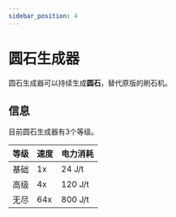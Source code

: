 ```yaml
---
sidebar_position: 4
---
```


# 圆石生成器

圆石生成器可以持续生成**圆石**，替代原版的刷石机。

## 信息

目前圆石生成器有3个等级。

| 等级 | 速度 | 电力消耗 |
| ---- | --- | ------ |
| 基础 | 1x | 24 J/t |
| 高级 | 4x | 120 J/t |
| 无尽 | 64x | 800 J/t |
